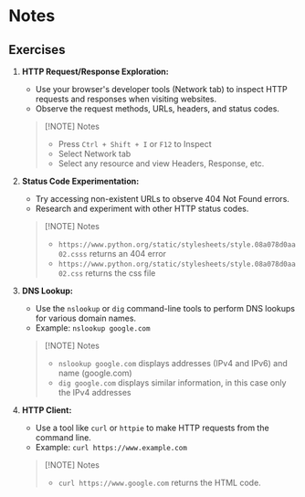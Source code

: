 # Notes

## Exercises

1. **HTTP Request/Response Exploration:**

   - Use your browser's developer tools (Network tab) to inspect HTTP requests and responses when visiting websites.
   - Observe the request methods, URLs, headers, and status codes.

   > [!NOTE] Notes
   >
   > - Press `Ctrl + Shift + I` or `F12` to Inspect
   > - Select Network tab
   > - Select any resource and view Headers, Response, etc.

2. **Status Code Experimentation:**

   - Try accessing non-existent URLs to observe 404 Not Found errors.
   - Research and experiment with other HTTP status codes.

   > [!NOTE] Notes
   >
   > - `https://www.python.org/static/stylesheets/style.08a078d0aa02.csss` returns an 404 error
   > - `https://www.python.org/static/stylesheets/style.08a078d0aa02.css` returns the css file

3. **DNS Lookup:**

   - Use the `nslookup` or `dig` command-line tools to perform DNS lookups for various domain names.
   - Example: `nslookup google.com`

   > [!NOTE] Notes
   >
   > - `nslookup google.com` displays addresses (IPv4 and IPv6) and name (google.com)
   > - `dig google.com` displays similar information, in this case only the IPv4 addresses

4. **HTTP Client:**

   - Use a tool like `curl` or `httpie` to make HTTP requests from the command line.
   - Example: `curl https://www.example.com`

   > [!NOTE] Notes
   >
   > - `curl https://www.google.com` returns the HTML code.

